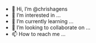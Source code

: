- 👋 Hi, I’m @chrishagens
- 👀 I’m interested in ...
- 🌱 I’m currently learning ...
- 💞️ I’m looking to collaborate on ...
- 📫 How to reach me ...

<!---
chrishagens/chrishagens is a ✨ special ✨ repository because its `README.md` (this file) appears on your GitHub profile.
You can click the Preview link to take a look at your changes.
--->
